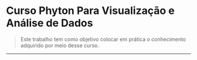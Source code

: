 # Curso Phyton Para Visualização e Análise de Dados

>Este trabalho tem como objetivo colocar em prática o conhecimento adquirido por meio desse curso.
---
